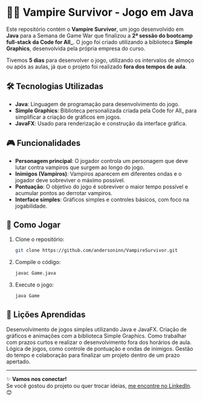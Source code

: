 # 🧛‍♂️ Vampire Survivor - Jogo em Java

Este repositório contém o **Vampire Survivor**, um jogo desenvolvido em **Java** para a Semana de Game War que finalizou a **2ª sessão do bootcamp full-stack da Code for All_**. O jogo foi criado utilizando a biblioteca **Simple Graphics**, desenvolvida pela própria empresa do curso.

Tivemos **5 dias** para desenvolver o jogo, utilizando os intervalos de almoço ou após as aulas, já que o projeto foi realizado **fora dos tempos de aula**.

## 🛠️ Tecnologias Utilizadas

- **Java**: Linguagem de programação para desenvolvimento do jogo.
- **Simple Graphics**: Biblioteca personalizada criada pela Code for All_ para simplificar a criação de gráficos em jogos.
- **JavaFX**: Usado para renderização e construção da interface gráfica.

## 🎮 Funcionalidades

- **Personagem principal**: O jogador controla um personagem que deve lutar contra vampiros que surgem ao longo do jogo.
- **Inimigos (Vampiros)**: Vampiros aparecem em diferentes ondas e o jogador deve sobreviver o máximo possível.
- **Pontuação**: O objetivo do jogo é sobreviver o maior tempo possível e acumular pontos ao derrotar vampiros.
- **Interface simples**: Gráficos simples e controles básicos, com foco na jogabilidade.

## 🚀 Como Jogar

1. Clone o repositório:
   ```bash
   git clone https://github.com/andersoninn/VampireSurvivor.git

2. Compile o código:
   ```bash
   javac Game.java

3. Execute o jogo:
   ```bash
   java Game

## 📝 Lições Aprendidas
Desenvolvimento de jogos simples utilizando Java e JavaFX.
Criação de gráficos e animações com a biblioteca Simple Graphics.
Como trabalhar com prazos curtos e realizar o desenvolvimento fora dos horários de aula.
Lógica de jogos, como controle de pontuação e ondas de inimigos.
Gestão do tempo e colaboração para finalizar um projeto dentro de um prazo apertado.

---

✨ **Vamos nos conectar!**  
Se você gostou do projeto ou quer trocar ideias, [me encontre no LinkedIn](https://www.linkedin.com/in/andersoninn/). 😊
